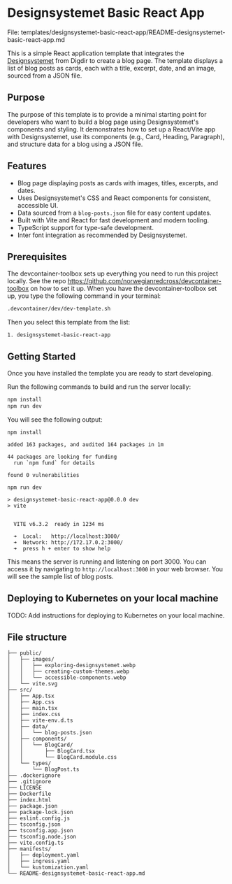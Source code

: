# Designsystemet Basic React App

File: templates/designsystemet-basic-react-app/README-designsystemet-basic-react-app.md

This is a simple React application template that integrates the [Designsystemet](https://github.com/digdir/designsystemet) from Digdir to create a blog page. The template displays a list of blog posts as cards, each with a title, excerpt, date, and an image, sourced from a JSON file.

## Purpose

The purpose of this template is to provide a minimal starting point for developers who want to build a blog page using Designsystemet's components and styling. It demonstrates how to set up a React/Vite app with Designsystemet, use its components (e.g., Card, Heading, Paragraph), and structure data for a blog using a JSON file.

## Features

- Blog page displaying posts as cards with images, titles, excerpts, and dates.
- Uses Designsystemet's CSS and React components for consistent, accessible UI.
- Data sourced from a `blog-posts.json` file for easy content updates.
- Built with Vite and React for fast development and modern tooling.
- TypeScript support for type-safe development.
- Inter font integration as recommended by Designsystemet.

## Prerequisites

The devcontainer-toolbox sets up everything you need to run this project locally.
See the repo https://github.com/norwegianredcross/devcontainer-toolbox on how to set it up.
When you have the devcontainer-toolbox set up, you type the following command in your terminal:

```bash
.devcontainer/dev/dev-template.sh
```

Then you select this template from the list:

```plaintext
1. designsystemet-basic-react-app
```

## Getting Started

Once you have installed the template you are ready to start developing.

Run the following commands to build and run the server locally:

```bash
npm install
npm run dev
```

You will see the following output:

```plaintext
npm install

added 163 packages, and audited 164 packages in 1m

44 packages are looking for funding
  run `npm fund` for details

found 0 vulnerabilities

npm run dev

> designsystemet-basic-react-app@0.0.0 dev
> vite


  VITE v6.3.2  ready in 1234 ms

  ➜  Local:   http://localhost:3000/
  ➜  Network: http://172.17.0.2:3000/
  ➜  press h + enter to show help

```

This means the server is running and listening on port 3000. You can access it by navigating to `http://localhost:3000` in your web browser.
You will see the sample list of blog posts.



## Deploying to Kubernetes on your local machine

TODO: Add instructions for deploying to Kubernetes on your local machine.

## File structure

```plaintext
├── public/
│   ├── images/
│   │   ├── exploring-designsystemet.webp
│   │   ├── creating-custom-themes.webp
│   │   └── accessible-components.webp
│   └── vite.svg
├── src/
│   ├── App.tsx
│   ├── App.css
│   ├── main.tsx
│   ├── index.css
│   ├── vite-env.d.ts
│   ├── data/
│   │   └── blog-posts.json
│   ├── components/
│   │   └── BlogCard/
│   │       ├── BlogCard.tsx
│   │       └── BlogCard.module.css
│   └── types/
│       └── BlogPost.ts
├── .dockerignore
├── .gitignore
├── LICENSE
├── Dockerfile
├── index.html
├── package.json
├── package-lock.json
├── eslint.config.js
├── tsconfig.json
├── tsconfig.app.json
├── tsconfig.node.json
├── vite.config.ts
├── manifests/
│   ├── deployment.yaml
│   ├── ingress.yaml
│   └── kustomization.yaml
└── README-designsystemet-basic-react-app.md
```
